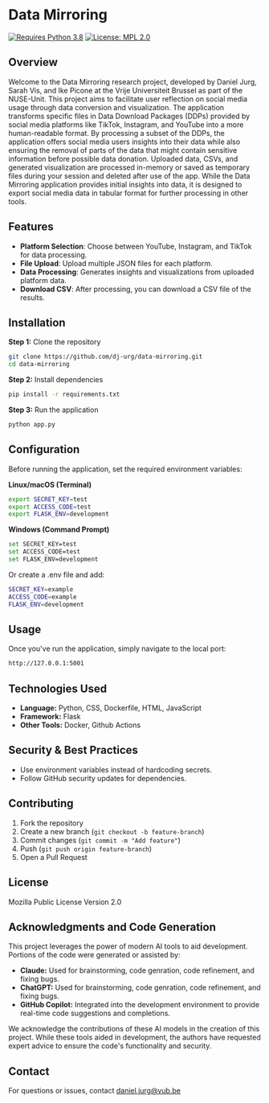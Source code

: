 # Data Mirroring

[![Requires Python 3.8](https://img.shields.io/badge/py-v3.8-blue)](https://www.python.org/)
[![License: MPL 2.0](https://img.shields.io/badge/license-MPL--2.0-informational)](https://github.com/dj-urg/data-mirroring?tab=License-1-ov-file#)


## Overview
Welcome to the Data Mirroring research project, developed by Daniel Jurg, Sarah Vis, and Ike Picone at the Vrije Universiteit Brussel as part of the NUSE-Unit. This project aims to facilitate user reflection on social media usage through data conversion and visualization. The application transforms specific files in Data Download Packages (DDPs) provided by social media platforms like TikTok, Instagram, and YouTube into a more human-readable format. By processing a subset of the DDPs, the application offers social media users insights into their data while also ensuring the removal of parts of the data that might contain sensitive information before possible data donation. Uploaded data, CSVs, and generated visualization are processed in-memory or saved as temporary files during your session and deleted after use of the app. While the Data Mirroring application provides initial insights into data, it is designed to export social media data in tabular format for further processing in other tools.

## Features
- **Platform Selection**: Choose between YouTube, Instagram, and TikTok for data processing.
- **File Upload**: Upload multiple JSON files for each platform.
- **Data Processing**: Generates insights and visualizations from uploaded platform data.
- **Download CSV**: After processing, you can download a CSV file of the results.

## Installation
**Step 1:** Clone the repository  
```bash
git clone https://github.com/dj-urg/data-mirroring.git
cd data-mirroring
```

**Step 2:** Install dependencies  
```bash
pip install -r requirements.txt
```

**Step 3:** Run the application  
```bash
python app.py
```

## Configuration
Before running the application, set the required environment variables:

**Linux/macOS (Terminal)**
```bash
export SECRET_KEY=test
export ACCESS_CODE=test
export FLASK_ENV=development
```

**Windows (Command Prompt)**

```bash
set SECRET_KEY=test
set ACCESS_CODE=test
set FLASK_ENV=development
```

Or create a .env file and add:

```bash
SECRET_KEY=example
ACCESS_CODE=example
FLASK_ENV=development
```

## Usage
Once you've run the application, simply navigate to the local port:
```bash
http://127.0.0.1:5001
```

## Technologies Used
- **Language:** Python, CSS, Dockerfile, HTML, JavaScript
- **Framework:** Flask
- **Other Tools:** Docker, Github Actions

## Security & Best Practices
- Use environment variables instead of hardcoding secrets.
- Follow GitHub security updates for dependencies.

## Contributing
1. Fork the repository
2. Create a new branch (`git checkout -b feature-branch`)
3. Commit changes (`git commit -m "Add feature"`)
4. Push (`git push origin feature-branch`)
5. Open a Pull Request

## License
Mozilla Public License Version 2.0

## Acknowledgments and Code Generation

This project leverages the power of modern AI tools to aid development. Portions of the code were generated or assisted by:

* **Claude:** Used for brainstorming, code genration, code refinement, and fixing bugs.
* **ChatGPT:** Used for brainstorming, code genration, code refinement, and fixing bugs.
* **GitHub Copilot:** Integrated into the development environment to provide real-time code suggestions and completions.

We acknowledge the contributions of these AI models in the creation of this project. While these tools aided in development, the authors have requested expert advice to ensure the code's functionality and security.

## Contact
For questions or issues, contact daniel.jurg@vub.be
